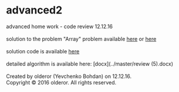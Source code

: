 # advanced2
advanced home work - code review 12.12.16<br /><br />
solution to the problem "Array" problem available  [here](https://contest.yandex.ru/contest/3473/problems/D/ "Yandex Contest 3473") or [here](https://contest.yandex.ru/contest/3473/problems/D/ "Yandex Contest 3473")<br /><br />
solution code is available [here](../master/d.cpp)<br /><br />
detailed algorithm is available here: [docx](../master/review (5).docx)<br /><br />
Created by olderor (Yevchenko Bohdan) on 12.12.16.<br />
Copyright © 2016 olderor. All rights reserved.
